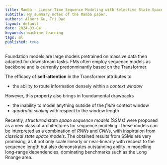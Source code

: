 ```yaml
---
title: Mamba - Linear-Time Sequence Modeling with Selective State Spaces
subtitle: My summary notes of the Mamba paper. 
authors: Albert Gu, Tri Dao
layout: default
date: 2024-03-04
keywords: machine learning
tags: ml
published: true
---
```


Foundation models are large models pretrained on massive data then adapted for downstream tasks. FMs often employ sequence models as backbone and is currently predonminantly based on the Transformer.

The efficacy of **self-attention** in the Transformer attributes to
- the ability to route information densely within a *context window*

However, this property also brings in foundamental drawbacks
- the inability to model anything outside of the *finite* context window
- *quadratic scaling* with respect to the window length

Recently, *structured state space sequence models* (SSMs) were proposed as a new class of architectures for sequence modeling. These models can be interpreted as a combination of *RNN*s and *CNN*s, with inspirtaion from *classical state space models*. The obtained results from SSMs are very promising, as it not only scale linearly or near-linearly with respect to the sequence length but also demonstrates outstanding ability in modelling long-range dependencies, dominating benchmarks such as the Long Rnange area. 
